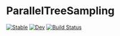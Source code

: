 # ParallelTreeSampling

[![Stable](https://img.shields.io/badge/docs-stable-blue.svg)](https://kykim0.github.io/ParallelTreeSampling.jl/stable)
[![Dev](https://img.shields.io/badge/docs-dev-blue.svg)](https://kykim0.github.io/ParallelTreeSampling.jl/dev)
[![Build Status](https://github.com/kykim0/ParallelTreeSampling.jl/actions/workflows/CI.yml/badge.svg?branch=main)](https://github.com/kykim0/ParallelTreeSampling.jl/actions/workflows/CI.yml?query=branch%3Amain)

